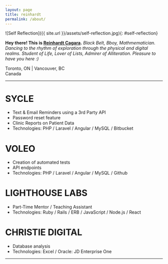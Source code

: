 ```yaml
---
layout: page
title: reinhardt
permalink: /about/
---
```


![Self Reflection]({{ site.url }}/assets/self-reflection.jpg){: #self-reflection}

<!-- ![My Image]({{ site.url }}/assets/ReinhardtCagara.jpg){: #profile-pic} -->
**Hey there! This is <a href="https://www.dropbox.com/s/8edipfuhuxvkek8/Reinhardt%20Cagara.pdf?dl=0">Reinhardt Cagara</a>.** *Black Belt, Bboy, Mathmematician. Dancing to the rhythm of exploration through the physical and digital realms. Student of Life, Lover of Lists, Admirer of Alliteration. Pleasure to have you here :)*

Toronto, ON | Vancouver, BC  
Canada

---------

# SYCLE
- Text & Email Reminders using a 3rd Party API
- Password reset feature
- Clinic Reports on Patient Data
- Technologies: PHP / Laravel / Angular / MySQL / Bitbucket

# VOLEO
- Creation of automated tests
- API endpoints
- Technologies: PHP / Laravel / Angular / MySQL / Github

# LIGHTHOUSE LABS
- Part-Time Mentor / Teaching Assistant
- Technologies: Ruby / Rails / ERB / JavaScript / Node.js / React

# CHRISTIE DIGITAL
- Database analysis
- Technologies: Excel / Oracle: JD Enterprise One

---------
